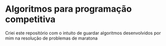 # Algoritmos para programação competitiva

Criei este repositório com o intuito de guardar algoritmos desenvolvidos por mim na resolução de problemas de maratona
